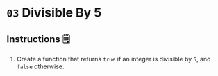 # `03` Divisible By 5

## Instructions 🗒
1. Create a function that returns `true` if an integer is divisible by `5`, and `false` otherwise.